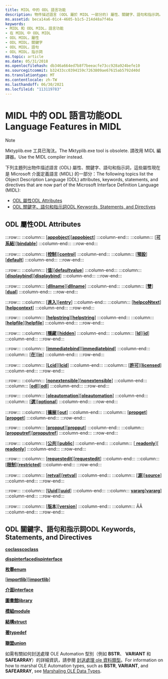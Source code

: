 ```yaml
---
title: MIDL 中的 ODL 語言功能
description: 物件描述語言 (ODL 屬於 MIDL 一部分的) 屬性、關鍵字、語句和指示詞。
ms.assetid: beca14a6-01c4-4605-b1c5-214d48a7f46a
keywords:
- MIDL 和 ODL MIDL，語言功能
- 在 MIDL 中 ODL MIDL
- ODL MIDL，屬性
- ODL MIDL，關鍵字
- ODL MIDL，語句
- ODL MIDL，指示詞
ms.topic: article
ms.date: 05/31/2018
ms.openlocfilehash: db346a664ed7b8f7beeacfe73cc928a924befe10
ms.sourcegitcommit: b32433cc0394159c7263809ae67615ab5792d40d
ms.translationtype: MT
ms.contentlocale: zh-TW
ms.lasthandoff: 06/30/2021
ms.locfileid: "113119783"
---
```

# <a name="odl-language-features-in-midl"></a><span data-ttu-id="81bd1-109">MIDL 中的 ODL 語言功能</span><span class="sxs-lookup"><span data-stu-id="81bd1-109">ODL Language Features in MIDL</span></span>

> [!Note]  
> <span data-ttu-id="81bd1-110">Mktyplib.exe 工具已淘汰。</span><span class="sxs-lookup"><span data-stu-id="81bd1-110">The Mktyplib.exe tool is obsolete.</span></span> <span data-ttu-id="81bd1-111">請改用 MIDL 編譯器。</span><span class="sxs-lookup"><span data-stu-id="81bd1-111">Use the MIDL compiler instead.</span></span>

 

<span data-ttu-id="81bd1-112">下列主題列出物件描述語言 (ODL) 屬性、關鍵字、語句和指示詞，這些屬性現在是 Microsoft 介面定義語言 (MIDL) 的一部分：</span><span class="sxs-lookup"><span data-stu-id="81bd1-112">The following topics list the Object Description Language (ODL) attributes, keywords, statements, and directives that are now part of the Microsoft Interface Definition Language (MIDL):</span></span>

-   [<span data-ttu-id="81bd1-113">ODL 屬性</span><span class="sxs-lookup"><span data-stu-id="81bd1-113">ODL Attributes</span></span>](#odl-attributes)
-   [<span data-ttu-id="81bd1-114">ODL 關鍵字、語句和指示詞</span><span class="sxs-lookup"><span data-stu-id="81bd1-114">ODL Keywords, Statements, and Directives</span></span>](#odl-keywords-statements-and-directives)

## <a name="odl-attributes"></a><span data-ttu-id="81bd1-115">ODL 屬性</span><span class="sxs-lookup"><span data-stu-id="81bd1-115">ODL Attributes</span></span>

:::row:::
    :::column:::
        <span data-ttu-id="81bd1-116">\[[**appobject**](appobject.md)\]</span><span class="sxs-lookup"><span data-stu-id="81bd1-116">\[[**appobject**](appobject.md)\]</span></span>
    :::column-end:::
    :::column:::
        <span data-ttu-id="81bd1-117">\[[**可系結**](bindable.md)\]</span><span class="sxs-lookup"><span data-stu-id="81bd1-117">\[[**bindable**](bindable.md)\]</span></span>
    :::column-end:::
:::row-end:::

:::row:::
    :::column:::
        <span data-ttu-id="81bd1-118">\[[**控制**](control.md)\]</span><span class="sxs-lookup"><span data-stu-id="81bd1-118">\[[**control**](control.md)\]</span></span>
    :::column-end:::
    :::column:::
        <span data-ttu-id="81bd1-119">\[[**預設**](default.md)\]</span><span class="sxs-lookup"><span data-stu-id="81bd1-119">\[[**default**](default.md)\]</span></span>
    :::column-end:::
:::row-end:::

:::row:::
    :::column:::
        <span data-ttu-id="81bd1-120">\[[**值**](defaultvalue.md)\]</span><span class="sxs-lookup"><span data-stu-id="81bd1-120">\[[**defaultvalue**](defaultvalue.md)\]</span></span>
    :::column-end:::
    :::column:::
        <span data-ttu-id="81bd1-121">\[[**displaybind**](displaybind.md)\]</span><span class="sxs-lookup"><span data-stu-id="81bd1-121">\[[**displaybind**](displaybind.md)\]</span></span>
    :::column-end:::
:::row-end:::

:::row:::
    :::column:::
        <span data-ttu-id="81bd1-122">\[[**dllname**](dllname-str-.md)\]</span><span class="sxs-lookup"><span data-stu-id="81bd1-122">\[[**dllname**](dllname-str-.md)\]</span></span>
    :::column-end:::
    :::column:::
        <span data-ttu-id="81bd1-123">\[[**雙**](dual.md)\]</span><span class="sxs-lookup"><span data-stu-id="81bd1-123">\[[**dual**](dual.md)\]</span></span>
    :::column-end:::
:::row-end:::

:::row:::
    :::column:::
        <span data-ttu-id="81bd1-124">\[[**進入**](entry.md)\]</span><span class="sxs-lookup"><span data-stu-id="81bd1-124">\[[**entry**](entry.md)\]</span></span>
    :::column-end:::
    :::column:::
        <span data-ttu-id="81bd1-125">\[[**helpcoNtext**](helpcontext.md)\]</span><span class="sxs-lookup"><span data-stu-id="81bd1-125">\[[**helpcontext**](helpcontext.md)\]</span></span>
    :::column-end:::
:::row-end:::

:::row:::
    :::column:::
        <span data-ttu-id="81bd1-126">\[[**helpstring**](helpstring.md)\]</span><span class="sxs-lookup"><span data-stu-id="81bd1-126">\[[**helpstring**](helpstring.md)\]</span></span>
    :::column-end:::
    :::column:::
        <span data-ttu-id="81bd1-127">\[[**helpfile**](helpfile.md)\]</span><span class="sxs-lookup"><span data-stu-id="81bd1-127">\[[**helpfile**](helpfile.md)\]</span></span>
    :::column-end:::
:::row-end:::

:::row:::
    :::column:::
        <span data-ttu-id="81bd1-128">\[[**隱藏**](hidden.md)\]</span><span class="sxs-lookup"><span data-stu-id="81bd1-128">\[[**hidden**](hidden.md)\]</span></span>
    :::column-end:::
    :::column:::
        <span data-ttu-id="81bd1-129">\[[**Id**](id.md)\]</span><span class="sxs-lookup"><span data-stu-id="81bd1-129">\[[**id**](id.md)\]</span></span>
    :::column-end:::
:::row-end:::

:::row:::
    :::column:::
        <span data-ttu-id="81bd1-130">\[[**immediatebind**](immediatebind.md)\]</span><span class="sxs-lookup"><span data-stu-id="81bd1-130">\[[**immediatebind**](immediatebind.md)\]</span></span>
    :::column-end:::
    :::column:::
        <span data-ttu-id="81bd1-131">\[[**在**](in.md)\]</span><span class="sxs-lookup"><span data-stu-id="81bd1-131">\[[**in**](in.md)\]</span></span>
    :::column-end:::
:::row-end:::

:::row:::
    :::column:::
        <span data-ttu-id="81bd1-132">\[[**Lcid**](lcid.md)\]</span><span class="sxs-lookup"><span data-stu-id="81bd1-132">\[[**lcid**](lcid.md)\]</span></span>
    :::column-end:::
    :::column:::
        <span data-ttu-id="81bd1-133">\[[**許可**](licensed.md)\]</span><span class="sxs-lookup"><span data-stu-id="81bd1-133">\[[**licensed**](licensed.md)\]</span></span>
    :::column-end:::
:::row-end:::

:::row:::
    :::column:::
        <span data-ttu-id="81bd1-134">\[[**nonextensible**](nonextensible.md)\]</span><span class="sxs-lookup"><span data-stu-id="81bd1-134">\[[**nonextensible**](nonextensible.md)\]</span></span>
    :::column-end:::
    :::column:::
        <span data-ttu-id="81bd1-135">\[[**odl**](odl.md)\]</span><span class="sxs-lookup"><span data-stu-id="81bd1-135">\[[**odl**](odl.md)\]</span></span>
    :::column-end:::
:::row-end:::

:::row:::
    :::column:::
        <span data-ttu-id="81bd1-136">\[[**oleautomation**](oleautomation.md)\]</span><span class="sxs-lookup"><span data-stu-id="81bd1-136">\[[**oleautomation**](oleautomation.md)\]</span></span>
    :::column-end:::
    :::column:::
        <span data-ttu-id="81bd1-137">\[[**選**](optional.md)\]</span><span class="sxs-lookup"><span data-stu-id="81bd1-137">\[[**optional**](optional.md)\]</span></span>
    :::column-end:::
:::row-end:::

:::row:::
    :::column:::
        <span data-ttu-id="81bd1-138">\[[**擴展**](out-idl.md)\]</span><span class="sxs-lookup"><span data-stu-id="81bd1-138">\[[**out**](out-idl.md)\]</span></span>
    :::column-end:::
    :::column:::
        <span data-ttu-id="81bd1-139">\[[**propget**](propget.md)\]</span><span class="sxs-lookup"><span data-stu-id="81bd1-139">\[[**propget**](propget.md)\]</span></span>
    :::column-end:::
:::row-end:::

:::row:::
    :::column:::
        <span data-ttu-id="81bd1-140">\[[**propput**](propput.md)\]</span><span class="sxs-lookup"><span data-stu-id="81bd1-140">\[[**propput**](propput.md)\]</span></span>
    :::column-end:::
    :::column:::
        <span data-ttu-id="81bd1-141">\[[**propputref**](propputref.md)\]</span><span class="sxs-lookup"><span data-stu-id="81bd1-141">\[[**propputref**](propputref.md)\]</span></span>
    :::column-end:::
:::row-end:::

:::row:::
    :::column:::
        <span data-ttu-id="81bd1-142">\[[**公共**](public.md)\]</span><span class="sxs-lookup"><span data-stu-id="81bd1-142">\[[**public**](public.md)\]</span></span>
    :::column-end:::
    :::column:::
        <span data-ttu-id="81bd1-143">\[[ **readonly**](readonly.md)\]</span><span class="sxs-lookup"><span data-stu-id="81bd1-143">\[ [**readonly**](readonly.md)\]</span></span>
    :::column-end:::
:::row-end:::

:::row:::
    :::column:::
        <span data-ttu-id="81bd1-144">\[[**requestedit**](requestedit.md)\]</span><span class="sxs-lookup"><span data-stu-id="81bd1-144">\[[**requestedit**](requestedit.md)\]</span></span>
    :::column-end:::
    :::column:::
        <span data-ttu-id="81bd1-145">\[[**限制**](restricted.md)\]</span><span class="sxs-lookup"><span data-stu-id="81bd1-145">\[[**restricted**](restricted.md)\]</span></span>
    :::column-end:::
:::row-end:::

:::row:::
    :::column:::
        <span data-ttu-id="81bd1-146">\[[**retval**](retval.md)\]</span><span class="sxs-lookup"><span data-stu-id="81bd1-146">\[[**retval**](retval.md)\]</span></span>
    :::column-end:::
    :::column:::
        <span data-ttu-id="81bd1-147">\[[**源**](source.md)\]</span><span class="sxs-lookup"><span data-stu-id="81bd1-147">\[[**source**](source.md)\]</span></span>
    :::column-end:::
:::row-end:::

:::row:::
    :::column:::
        <span data-ttu-id="81bd1-148">\[[**Uuid**](uuid.md)\]</span><span class="sxs-lookup"><span data-stu-id="81bd1-148">\[[**uuid**](uuid.md)\]</span></span>
    :::column-end:::
    :::column:::
        <span data-ttu-id="81bd1-149">[**vararg**](vararg.md)\]</span><span class="sxs-lookup"><span data-stu-id="81bd1-149">[**vararg**](vararg.md)\]</span></span>
    :::column-end:::
:::row-end:::

:::row:::
    :::column:::
        <span data-ttu-id="81bd1-150">\[[**版本**](version.md)\]</span><span class="sxs-lookup"><span data-stu-id="81bd1-150">\[[**version**](version.md)\]</span></span>
    :::column-end:::
    :::column:::
        <span data-ttu-id="81bd1-151">Â</span><span class="sxs-lookup"><span data-stu-id="81bd1-151">Â</span></span>
    :::column-end:::
:::row-end:::

## <a name="odl-keywords-statements-and-directives"></a><span data-ttu-id="81bd1-152">ODL 關鍵字、語句和指示詞</span><span class="sxs-lookup"><span data-stu-id="81bd1-152">ODL Keywords, Statements, and Directives</span></span>

[<span data-ttu-id="81bd1-153">**coclass**</span><span class="sxs-lookup"><span data-stu-id="81bd1-153">**coclass**</span></span>](coclass.md)

[<span data-ttu-id="81bd1-154">**dispinterface**</span><span class="sxs-lookup"><span data-stu-id="81bd1-154">**dispinterface**</span></span>](dispinterface.md)

[<span data-ttu-id="81bd1-155">**枚舉**</span><span class="sxs-lookup"><span data-stu-id="81bd1-155">**enum**</span></span>](enum.md)

<span data-ttu-id="81bd1-156">\[[**importlib**](importlib.md)\]</span><span class="sxs-lookup"><span data-stu-id="81bd1-156">\[[**importlib**](importlib.md)\]</span></span>

[<span data-ttu-id="81bd1-157">**介面**</span><span class="sxs-lookup"><span data-stu-id="81bd1-157">**interface**</span></span>](interface.md)

[<span data-ttu-id="81bd1-158">**圖書館**</span><span class="sxs-lookup"><span data-stu-id="81bd1-158">**library**</span></span>](library.md)

[<span data-ttu-id="81bd1-159">**模組**</span><span class="sxs-lookup"><span data-stu-id="81bd1-159">**module**</span></span>](module.md)

[<span data-ttu-id="81bd1-160">**結構**</span><span class="sxs-lookup"><span data-stu-id="81bd1-160">**struct**</span></span>](struct.md)

[<span data-ttu-id="81bd1-161">**著**</span><span class="sxs-lookup"><span data-stu-id="81bd1-161">**typedef**</span></span>](typedef.md)

[<span data-ttu-id="81bd1-162">**聯盟**</span><span class="sxs-lookup"><span data-stu-id="81bd1-162">**union**</span></span>](union.md)

<span data-ttu-id="81bd1-163">如需有關如何封送處理 OLE Automation 型別（例如 **BSTR**、 **VARIANT** 和 **SAFEARRAY**）的詳細資訊，請參閱 [封送處理 ole 資料類型](marshaling-ole-data-types.md)。</span><span class="sxs-lookup"><span data-stu-id="81bd1-163">For information on how to marshal OLE Automation types, such as **BSTR**, **VARIANT**, and **SAFEARRAY**, see [Marshaling OLE Data Types](marshaling-ole-data-types.md).</span></span>

 

 




